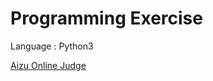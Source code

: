Programming Exercise
=====

Language : Python3

[Aizu Online Judge](http://judge.u-aizu.ac.jp/onlinejudge/index.jsp)
